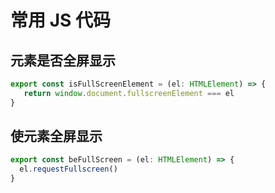 # 常用 JS 代码

## 元素是否全屏显示
```ts
export const isFullScreenElement = (el: HTMLElement) => {
   return window.document.fullscreenElement === el
}
```

## 使元素全屏显示
```ts
export const beFullScreen = (el: HTMLElement) => {
  el.requestFullscreen()
}
```
